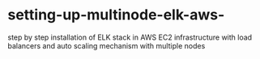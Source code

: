 # setting-up-multinode-elk-aws-
step by step installation of ELK stack in AWS EC2 infrastructure with load balancers and auto scaling mechanism with multiple nodes
